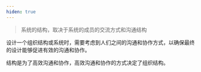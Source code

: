 ```yaml
---
hiden: true
---
```


> 系统的结构，取决于系统的成员的交流方式和沟通结构


设计一个组织结构或系统时，需要考虑到人们之间的沟通和协作方式，以确保最终的设计能够促进有效的沟通和协作。

结构是为了高效沟通和协作，高效沟通和协作的方式决定了组织结构。




